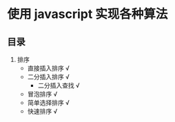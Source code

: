 # 使用 javascript 实现各种算法

## 目录

1. 排序
   + 直接插入排序 √
   + 二分插入排序 √
     + 二分插入查找 √
   + 冒泡排序 √
   + 简单选择排序 √
   + 快速排序 √